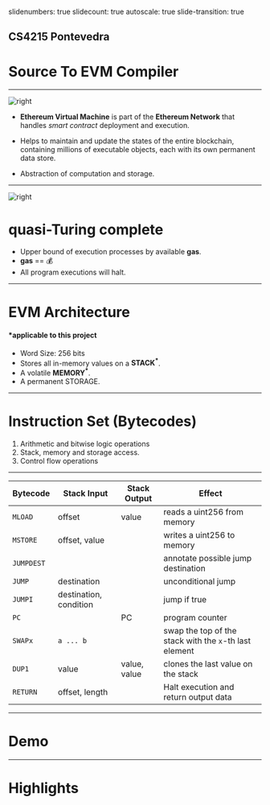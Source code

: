 slidenumbers: true
slidecount: true
autoscale: true
slide-transition: true

## CS4215 Pontevedra

# Source To EVM Compiler

------

![right](https://upload.wikimedia.org/wikipedia/commons/0/01/Ethereum_logo_translucent.svg)

- **Ethereum Virtual Machine** is part of the **Ethereum Network** that handles *smart contract* deployment and execution.

- Helps to maintain and update the states of the entire blockchain, containing millions of executable objects, each with its own permanent data store.
- Abstraction of computation and storage.

------

![right](https://uploads-ssl.webflow.com/6063626728ce7dfd0c61a317/62031f4f4697e2a9d1dd2e9e_Hodlnaut-Resources-Ethereum-Gas-System.jpg)

# quasi-Turing complete

- Upper bound of execution processes by available **gas**.
- **gas** == 💰
- All program executions will halt.

------

# EVM Architecture

#### *applicable to this project

- Word Size: 256 bits
- Stores all in-memory values on a **STACK<sup>*</sup>**.
- A volatile **MEMORY<sup>*</sup>**.
- A permanent STORAGE.

------

# Instruction Set (Bytecodes)

1. Arithmetic and bitwise logic operations
2. Stack, memory and storage access.
3. Control flow operations

------

| Bytecode   | Stack Input            | Stack Output | Effect                                                 |
| ---------- | ---------------------- | ------------ | ------------------------------------------------------ |
| `MLOAD`    | offset                 | value        | reads a uint256 from memory                            |
| `MSTORE`   | offset, value          |              | writes a uint256 to memory                             |
| `JUMPDEST` |                        |              | annotate possible jump destination                     |
| `JUMP`     | destination            |              | unconditional jump                                     |
| `JUMPI`    | destination, condition |              | jump if true                                           |
| `PC`       |                        | PC           | program counter                                        |
| `SWAPx`    | `a ... b`              |              | swap the top of the stack with the `x`-th last element |
| `DUP1`     | value                  | value, value | clones the last value on the stack                     |
| `RETURN`   | offset, length         |              | Halt execution and return output data                  |

------

# Demo

------

# Highlights
